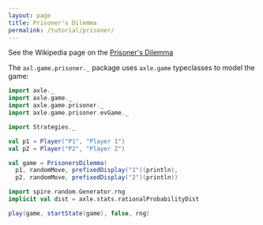 ```yaml
---
layout: page
title: Prisoner's Dilemma
permalink: /tutorial/prisoner/
---
```


See the Wikipedia page on the [Prisoner's Dilemma](https://en.wikipedia.org/wiki/Prisoner%27s_dilemma)

The `axl.game.prisoner._` package uses `axle.game` typeclasses to model the game:

```scala mdoc
import axle._
import axle.game._
import axle.game.prisoner._
import axle.game.prisoner.evGame._

import Strategies._

val p1 = Player("P1", "Player 1")
val p2 = Player("P2", "Player 2")

val game = PrisonersDilemma(
  p1, randomMove, prefixedDisplay("1")(println),
  p2, randomMove, prefixedDisplay("2")(println))
```

```scala mdoc
import spire.random.Generator.rng
implicit val dist = axle.stats.rationalProbabilityDist

play(game, startState(game), false, rng)
```
